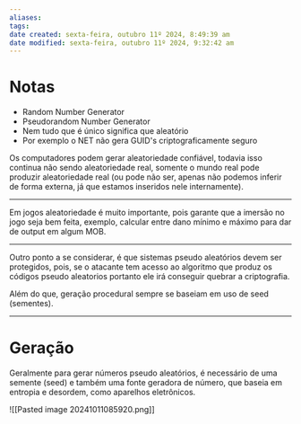 ```yaml
---
aliases: 
tags: 
date created: sexta-feira, outubro 11º 2024, 8:49:39 am
date modified: sexta-feira, outubro 11º 2024, 9:32:42 am
---
```

# Notas
 
- Random Number Generator
- Pseudorandom Number Generator
- Nem tudo que é único significa que aleatório
- Por exemplo o NET não gera GUID's criptograficamente seguro

Os computadores podem gerar aleatoriedade confiável, todavia isso continua não sendo aleatoriedade real, somente o mundo real pode produzir aleatoriedade real (ou pode não ser, apenas não podemos inferir de forma externa, já que estamos inseridos nele internamente).

---

Em jogos aleatoriedade é muito importante, pois garante que a imersão no jogo seja bem feita, exemplo, calcular entre dano mínimo e máximo para dar de output em algum MOB. 

---

Outro ponto a se considerar, é que sistemas pseudo aleatórios devem ser protegidos, pois, se o atacante tem acesso ao algoritmo que produz os códigos pseudo aleatorios portanto ele irá conseguir quebrar a criptografia.

Além do que, geração procedural sempre se baseiam em uso de seed (sementes).

---

# Geração

Geralmente para gerar números pseudo aleatórios, é necessário de uma semente (seed) e também uma fonte geradora de número, que baseia em entropia e desordem, como aparelhos eletrônicos.

![[Pasted image 20241011085920.png]]
